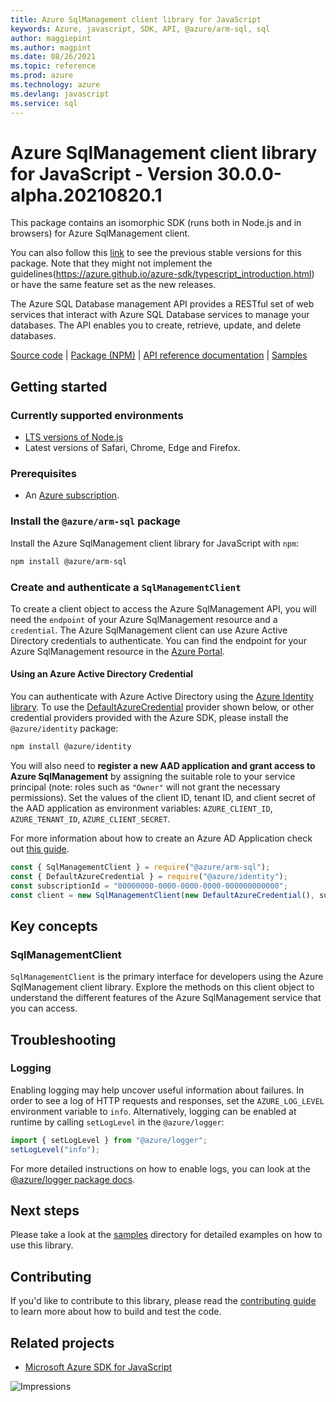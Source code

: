 ```yaml
---
title: Azure SqlManagement client library for JavaScript
keywords: Azure, javascript, SDK, API, @azure/arm-sql, sql
author: maggiepint
ms.author: magpint
ms.date: 08/26/2021
ms.topic: reference
ms.prod: azure
ms.technology: azure
ms.devlang: javascript
ms.service: sql
---
```


# Azure SqlManagement client library for JavaScript - Version 30.0.0-alpha.20210820.1 


This package contains an isomorphic SDK (runs both in Node.js and in browsers) for Azure SqlManagement client.

You can also follow this [link](https://github.com/Azure/azure-sdk-for-js/tree/feature/v4/sdk/sql/arm-sql) to see the previous stable versions for this package. Note that they might not implement the guidelines(https://azure.github.io/azure-sdk/typescript_introduction.html) or have the same feature set as the new releases.

The Azure SQL Database management API provides a RESTful set of web services that interact with Azure SQL Database services to manage your databases. The API enables you to create, retrieve, update, and delete databases.

[Source code](https://github.com/Azure/azure-sdk-for-js/tree/main/sdk/sql/arm-sql) |
[Package (NPM)](https://www.npmjs.com/package/@azure/arm-sql) |
[API reference documentation](https://docs.microsoft.com/javascript/api/@azure/arm-sql) |
[Samples](https://github.com/Azure-Samples/azure-samples-js-management)

## Getting started

### Currently supported environments

- [LTS versions of Node.js](https://nodejs.org/about/releases/)
- Latest versions of Safari, Chrome, Edge and Firefox.

### Prerequisites

- An [Azure subscription][azure_sub].

### Install the `@azure/arm-sql` package

Install the Azure SqlManagement client library for JavaScript with `npm`:

```bash
npm install @azure/arm-sql
```

### Create and authenticate a `SqlManagementClient`

To create a client object to access the Azure SqlManagement API, you will need the `endpoint` of your Azure SqlManagement resource and a `credential`. The Azure SqlManagement client can use Azure Active Directory credentials to authenticate.
You can find the endpoint for your Azure SqlManagement resource in the [Azure Portal][azure_portal].

#### Using an Azure Active Directory Credential

You can authenticate with Azure Active Directory using the [Azure Identity library][azure_identity]. To use the [DefaultAzureCredential][defaultazurecredential] provider shown below, or other credential providers provided with the Azure SDK, please install the `@azure/identity` package:

```bash
npm install @azure/identity
```

You will also need to **register a new AAD application and grant access to Azure SqlManagement** by assigning the suitable role to your service principal (note: roles such as `"Owner"` will not grant the necessary permissions).
Set the values of the client ID, tenant ID, and client secret of the AAD application as environment variables: `AZURE_CLIENT_ID`, `AZURE_TENANT_ID`, `AZURE_CLIENT_SECRET`.

For more information about how to create an Azure AD Application check out [this guide](https://docs.microsoft.com/azure/active-directory/develop/howto-create-service-principal-portal).

```javascript
const { SqlManagementClient } = require("@azure/arm-sql");
const { DefaultAzureCredential } = require("@azure/identity");
const subscriptionId = "00000000-0000-0000-0000-000000000000";
const client = new SqlManagementClient(new DefaultAzureCredential(), subscriptionId);
```

## Key concepts

### SqlManagementClient

`SqlManagementClient` is the primary interface for developers using the Azure SqlManagement client library. Explore the methods on this client object to understand the different features of the Azure SqlManagement service that you can access.

## Troubleshooting

### Logging

Enabling logging may help uncover useful information about failures. In order to see a log of HTTP requests and responses, set the `AZURE_LOG_LEVEL` environment variable to `info`. Alternatively, logging can be enabled at runtime by calling `setLogLevel` in the `@azure/logger`:

```javascript
import { setLogLevel } from "@azure/logger";
setLogLevel("info");
```

For more detailed instructions on how to enable logs, you can look at the [@azure/logger package docs](https://github.com/Azure/azure-sdk-for-js/tree/main/sdk/core/logger).

## Next steps

Please take a look at the [samples](https://github.com/Azure-Samples/azure-samples-js-management) directory for detailed examples on how to use this library.

## Contributing

If you'd like to contribute to this library, please read the [contributing guide](https://github.com/Azure/azure-sdk-for-js/blob/main/CONTRIBUTING.md) to learn more about how to build and test the code.

## Related projects

- [Microsoft Azure SDK for JavaScript](https://github.com/Azure/azure-sdk-for-js)

![Impressions](https://azure-sdk-impressions.azurewebsites.net/api/impressions/azure-sdk-for-js%2Fsdk%2Fsql%2Farm-sql%2FREADME.png)

[azure_cli]: https://docs.microsoft.com/cli/azure
[azure_sub]: https://azure.microsoft.com/free/
[azure_sub]: https://azure.microsoft.com/free/
[azure_portal]: https://portal.azure.com
[azure_identity]: https://github.com/Azure/azure-sdk-for-js/tree/main/sdk/identity/identity
[defaultazurecredential]: https://github.com/Azure/azure-sdk-for-js/tree/main/sdk/identity/identity#defaultazurecredential

